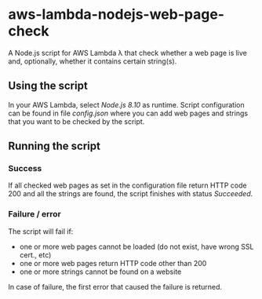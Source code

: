 # aws-lambda-nodejs-web-page-check
A Node.js script for AWS Lambda λ that check whether a web page is live and, optionally, whether it contains certain string(s).

## Using the script

In your AWS Lambda, select _Node.js 8.10_ as runtime. 
Script configuration can be found in file _config.json_ where you can add web pages and strings that you want to be checked by the script. 


## Running the script

### Success

If all checked web pages as set in the configuration file return HTTP code 200 and all the strings are found, the script finishes with status _Succeeded_.

### Failure / error

The script will fail if: 
* one or more web pages cannot be loaded (do not exist, have wrong SSL cert., etc)
* one or more web pages return HTTP code other than 200
* one or more strings cannot be found on a website

In case of failure, the first error that caused the failure is returned.
